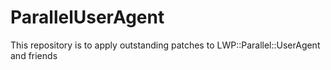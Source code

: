 ParallelUserAgent
=================

This repository is to apply outstanding patches to LWP::Parallel::UserAgent and friends